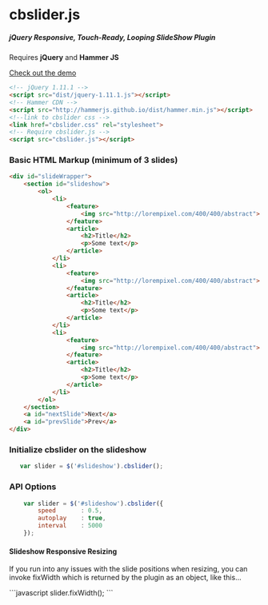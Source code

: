 cbslider.js
========
<h5>jQuery Responsive, Touch-Ready, Looping SlideShow Plugin</h5>


Requires <strong>jQuery</strong> and <strong>Hammer JS</strong>

<a href="http://blanchettedesigns.com/github/cbslider/example.html" target="_blank">Check out the demo</a>

```html
<!-- jQuery 1.11.1 -->
<script src="dist/jquery-1.11.1.js"></script>
<!-- Hammer CDN -->
<script src="http://hammerjs.github.io/dist/hammer.min.js"></script>
<!--link to cbslider css -->
<link href="cbslider.css" rel="stylesheet">
<!-- Require cbslider.js -->
<script src="cbslider.js"></script>
```

<h3>Basic HTML Markup (minimum of 3 slides)</h3>

```html
<div id="slideWrapper">
    <section id="slideshow">
        <ol>
            <li>
                <feature>
                    <img src="http://lorempixel.com/400/400/abstract">
                </feature>
                <article>
                    <h2>Title</h2>
                    <p>Some text</p>
                </article>
            </li>
            <li>
                <feature>
                    <img src="http://lorempixel.com/400/400/abstract">
                </feature>
                <article>
                    <h2>Title</h2>
                    <p>Some text</p>
                </article>
            </li>
            <li>
                <feature>
                    <img src="http://lorempixel.com/400/400/abstract">
                </feature>
                <article>
                    <h2>Title</h2>
                    <p>Some text</p>
                </article>
            </li>
        </ol>
    </section>
    <a id="nextSlide">Next</a>
    <a id="prevSlide">Prev</a>
</div>
```

<h3>Initialize cbslider on the slideshow</h3>

```javascript
   var slider = $('#slideshow').cbslider();	
```
<h3>API Options</h3>

```javascript 
	var slider = $('#slideshow').cbslider({
		speed       : 0.5,
	    autoplay    : true,
	    interval    : 5000
	});
```
<h4>Slideshow Responsive Resizing</h4>
<p>If you run into any issues with the slide positions when resizing, you can invoke fixWidth which is returned by the plugin as an object, like this...</p>
```javascript 
slider.fixWidth();
``` 
